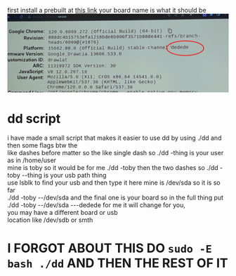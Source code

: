first install a prebuilt at [this link](https://github.com/ading2210/shimboot/releases)  your board name is what it should be ![Screenshot with line](assets/image.jpg)



# dd script           
             
i have made a small script that makes it easier to use dd by using ./dd and then some flags btw the          
like dashes before matter so the like single dash so ./dd -thing is your user as in /home/user          
mine is toby so it would be for me ./dd -toby then the two dashes so ./dd -toby --thing is your usb path thing      
use lsblk to find your usb and then type it here mine is /dev/sda so it is so far      
./dd -toby --/dev/sda and the final one is your board so in the full thing put ./dd -toby --/dev/sda ---dedede for me it will change for you,        
you may have a different board or usb         
location like /dev/sdb or smth            
       
# I FORGOT ABOUT THIS DO ``sudo -E bash ./dd`` AND THEN THE REST OF IT
